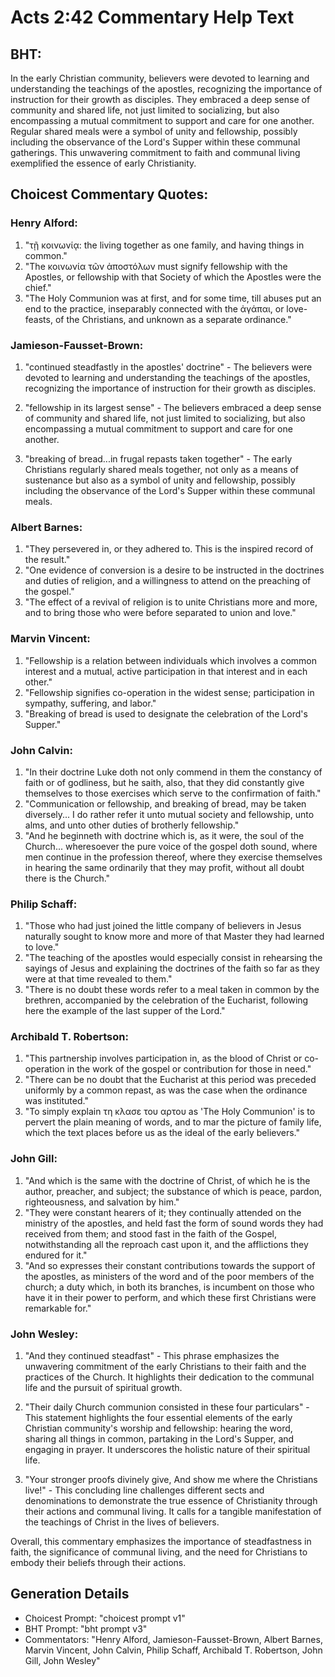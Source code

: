 # Acts 2:42 Commentary Help Text

## BHT:
In the early Christian community, believers were devoted to learning and understanding the teachings of the apostles, recognizing the importance of instruction for their growth as disciples. They embraced a deep sense of community and shared life, not just limited to socializing, but also encompassing a mutual commitment to support and care for one another. Regular shared meals were a symbol of unity and fellowship, possibly including the observance of the Lord's Supper within these communal gatherings. This unwavering commitment to faith and communal living exemplified the essence of early Christianity.

## Choicest Commentary Quotes:
### Henry Alford:
1. "τῇ κοινωνίᾳ: the living together as one family, and having things in common."
2. "The κοινωνία τῶν ἀποστόλων must signify fellowship with the Apostles, or fellowship with that Society of which the Apostles were the chief."
3. "The Holy Communion was at first, and for some time, till abuses put an end to the practice, inseparably connected with the ἀγάπαι, or love-feasts, of the Christians, and unknown as a separate ordinance."

### Jamieson-Fausset-Brown:
1. "continued steadfastly in the apostles' doctrine" - The believers were devoted to learning and understanding the teachings of the apostles, recognizing the importance of instruction for their growth as disciples.

2. "fellowship in its largest sense" - The believers embraced a deep sense of community and shared life, not just limited to socializing, but also encompassing a mutual commitment to support and care for one another.

3. "breaking of bread...in frugal repasts taken together" - The early Christians regularly shared meals together, not only as a means of sustenance but also as a symbol of unity and fellowship, possibly including the observance of the Lord's Supper within these communal meals.

### Albert Barnes:
1. "They persevered in, or they adhered to. This is the inspired record of the result."
2. "One evidence of conversion is a desire to be instructed in the doctrines and duties of religion, and a willingness to attend on the preaching of the gospel."
3. "The effect of a revival of religion is to unite Christians more and more, and to bring those who were before separated to union and love."

### Marvin Vincent:
1. "Fellowship is a relation between individuals which involves a common interest and a mutual, active participation in that interest and in each other." 
2. "Fellowship signifies co-operation in the widest sense; participation in sympathy, suffering, and labor." 
3. "Breaking of bread is used to designate the celebration of the Lord's Supper."

### John Calvin:
1. "In their doctrine Luke doth not only commend in them the constancy of faith or of godliness, but he saith, also, that they did constantly give themselves to those exercises which serve to the confirmation of faith."
2. "Communication or fellowship, and breaking of bread, may be taken diversely... I do rather refer it unto mutual society and fellowship, unto alms, and unto other duties of brotherly fellowship."
3. "And he beginneth with doctrine which is, as it were, the soul of the Church... wheresoever the pure voice of the gospel doth sound, where men continue in the profession thereof, where they exercise themselves in hearing the same ordinarily that they may profit, without all doubt there is the Church."

### Philip Schaff:
1. "Those who had just joined the little company of believers in Jesus naturally sought to know more and more of that Master they had learned to love."
2. "The teaching of the apostles would especially consist in rehearsing the sayings of Jesus and explaining the doctrines of the faith so far as they were at that time revealed to them."
3. "There is no doubt these words refer to a meal taken in common by the brethren, accompanied by the celebration of the Eucharist, following here the example of the last supper of the Lord."

### Archibald T. Robertson:
1. "This partnership involves participation in, as the blood of Christ or co-operation in the work of the gospel or contribution for those in need." 
2. "There can be no doubt that the Eucharist at this period was preceded uniformly by a common repast, as was the case when the ordinance was instituted." 
3. "To simply explain τη κλασε του αρτου as 'The Holy Communion' is to pervert the plain meaning of words, and to mar the picture of family life, which the text places before us as the ideal of the early believers."

### John Gill:
1. "And which is the same with the doctrine of Christ, of which he is the author, preacher, and subject; the substance of which is peace, pardon, righteousness, and salvation by him."
2. "They were constant hearers of it; they continually attended on the ministry of the apostles, and held fast the form of sound words they had received from them; and stood fast in the faith of the Gospel, notwithstanding all the reproach cast upon it, and the afflictions they endured for it."
3. "And so expresses their constant contributions towards the support of the apostles, as ministers of the word and of the poor members of the church; a duty which, in both its branches, is incumbent on those who have it in their power to perform, and which these first Christians were remarkable for."

### John Wesley:
1. "And they continued steadfast" - This phrase emphasizes the unwavering commitment of the early Christians to their faith and the practices of the Church. It highlights their dedication to the communal life and the pursuit of spiritual growth.

2. "Their daily Church communion consisted in these four particulars" - This statement highlights the four essential elements of the early Christian community's worship and fellowship: hearing the word, sharing all things in common, partaking in the Lord's Supper, and engaging in prayer. It underscores the holistic nature of their spiritual life.

3. "Your stronger proofs divinely give, And show me where the Christians live!" - This concluding line challenges different sects and denominations to demonstrate the true essence of Christianity through their actions and communal living. It calls for a tangible manifestation of the teachings of Christ in the lives of believers.

Overall, this commentary emphasizes the importance of steadfastness in faith, the significance of communal living, and the need for Christians to embody their beliefs through their actions.


## Generation Details
- Choicest Prompt: "choicest prompt v1"
- BHT Prompt: "bht prompt v3"
- Commentators: "Henry Alford, Jamieson-Fausset-Brown, Albert Barnes, Marvin Vincent, John Calvin, Philip Schaff, Archibald T. Robertson, John Gill, John Wesley"

